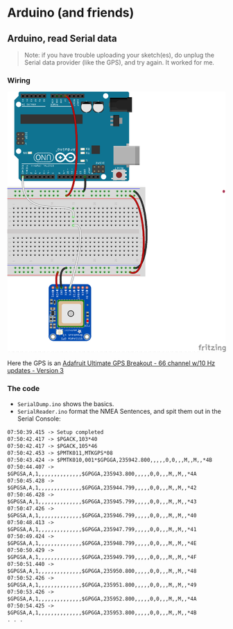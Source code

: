 # Arduino (and friends)

## Arduino, read Serial data

> Note: if you have trouble uploading your sketch(es), do unplug the Serial data provider (like the GPS), and try again. 
> It worked for me.

### Wiring
![Wiring](./SerialDump/Arduino.GPS_bb.png)

Here the GPS is an [Adafruit Ultimate GPS Breakout - 66 channel w/10 Hz updates - Version 3](https://www.adafruit.com/product/746)

### The code
- `SerialDump.ino` shows the basics. 
- `SerialReader.ino` format the NMEA Sentences, and spit them out in the Serial Console:
```
07:50:39.415 -> Setup completed
07:50:42.417 -> $PGACK,103*40
07:50:42.417 -> $PGACK,105*46
07:50:42.453 -> $PMTK011,MTKGPS*08
07:50:43.424 -> $PMTK010,001*$GPGGA,235942.800,,,,,0,0,,,M,,M,,*4B
07:50:44.407 -> $GPGSA,A,1,,,,,,,,,,,,,,$GPGGA,235943.800,,,,,0,0,,,M,,M,,*4A
07:50:45.428 -> $GPGSA,A,1,,,,,,,,,,,,,,$GPGGA,235944.799,,,,,0,0,,,M,,M,,*42
07:50:46.428 -> $GPGSA,A,1,,,,,,,,,,,,,,$GPGGA,235945.799,,,,,0,0,,,M,,M,,*43
07:50:47.426 -> $GPGSA,A,1,,,,,,,,,,,,,,$GPGGA,235946.799,,,,,0,0,,,M,,M,,*40
07:50:48.413 -> $GPGSA,A,1,,,,,,,,,,,,,,$GPGGA,235947.799,,,,,0,0,,,M,,M,,*41
07:50:49.424 -> $GPGSA,A,1,,,,,,,,,,,,,,$GPGGA,235948.799,,,,,0,0,,,M,,M,,*4E
07:50:50.429 -> $GPGSA,A,1,,,,,,,,,,,,,,$GPGGA,235949.799,,,,,0,0,,,M,,M,,*4F
07:50:51.440 -> $GPGSA,A,1,,,,,,,,,,,,,,$GPGGA,235950.800,,,,,0,0,,,M,,M,,*48
07:50:52.426 -> $GPGSA,A,1,,,,,,,,,,,,,,$GPGGA,235951.800,,,,,0,0,,,M,,M,,*49
07:50:53.426 -> $GPGSA,A,1,,,,,,,,,,,,,,$GPGGA,235952.800,,,,,0,0,,,M,,M,,*4A
07:50:54.425 -> $GPGSA,A,1,,,,,,,,,,,,,,$GPGGA,235953.800,,,,,0,0,,,M,,M,,*4B
. . .
```

